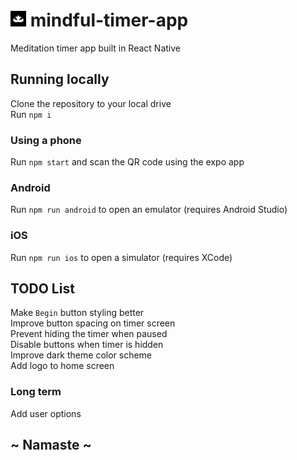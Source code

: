 # <img src="assets/icon.png" width="25"> mindful-timer-app

Meditation timer app built in React Native

## Running locally

Clone the repository to your local drive\
Run `npm i`

### Using a phone

Run `npm start` and scan the QR code using the expo app

### Android

Run `npm run android` to open an emulator (requires Android Studio)

### iOS

Run `npm run ios` to open a simulator (requires XCode)

## TODO List

Make `Begin` button styling better\
Improve button spacing on timer screen\
Prevent hiding the timer when paused\
Disable buttons when timer is hidden\
Improve dark theme color scheme\
Add logo to home screen

### Long term

Add user options

## ~ Namaste ~
